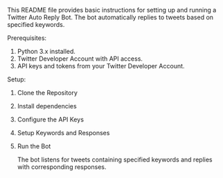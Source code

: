 This README file provides basic instructions for setting up and running a Twitter Auto Reply Bot. The bot automatically replies to tweets based on specified keywords.

Prerequisites:
1. Python 3.x installed.
2. Twitter Developer Account with API access.
3. API keys and tokens from your Twitter Developer Account.

Setup:
1. Clone the Repository
2. Install dependencies
3. Configure the API Keys
4. Setup Keywords and Responses
5. Run the Bot

   The bot listens for tweets containing specified keywords and replies with corresponding responses. 
